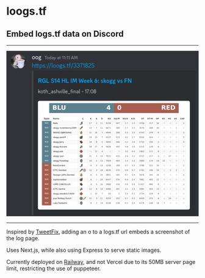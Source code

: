 # loogs.tf
## Embed logs.tf data on Discord

***
![Sample Log](/sample_log.png)
***

Inspired by [TweetFix](https://github.com/FixTweet/FixTweet), adding an o to a logs.tf url embeds a screenshot of the log page.

Uses Next.js, while also using Express to serve static images.

Currently deployed on [Railway](https://railway.app), and not Vercel due to its 50MB server page limit, restricting the use of puppeteer.